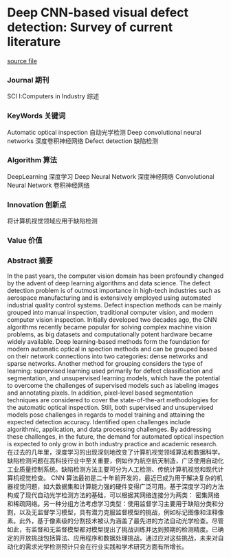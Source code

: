 # Deep CNN-based visual defect detection: Survey of current literature

[source file](./CNN-2023.7-DefectDetection.pdf)

### Journal 期刊
SCI I:Computers in Industry 综述

### KeyWords 关键词
Automatic optical inspection 自动光学检测
Deep convolutional neural networks 深度卷积神经网络
Defect detection 缺陷检测

### Algorithm 算法
DeepLearning 深度学习
Deep Neural Network 深度神经网络
Convolutional Neural Network 卷积神经网络

### Innovation 创新点
将计算机视觉领域应用于缺陷检测

### Value 价值


### Abstract 摘要
In the past years, the computer vision domain has been profoundly changed by the advent of deep learning algorithms and data science. The defect detection problem is of outmost importance in high-tech industries such as aerospace manufacturing and is extensively employed using automated industrial quality control systems. Defect inspection methods can be mainly grouped into manual inspection, traditional computer vision, and modern computer vision inspection. Initially developed two decades ago, the CNN algorithms recently became popular for solving complex machine vision problems, as big datasets and computationally potent hardware became widely available. Deep learning-based methods form the foundation for modern automatic optical in spection methods and can be grouped based on their network connections into two categories: dense networks and sparse networks. Another method for grouping considers the type of learning: supervised learning used primarily for defect classification and segmentation, and unsupervised learning models, which have the potential to overcome the challenges of supervised models such as labeling images and annotating pixels. In addition, pixel-level based segmentation techniques are considered to cover the state-of-the-art methodologies for the automatic optical inspection. Still, both supervised and unsupervised models pose challenges in regards to model training and attaining the expected detection accuracy. Identified open challenges include algorithmic, application, and data processing challenges. By addressing these challenges, in the future, the demand for automated optical inspection is expected to only grow in both industry practice and academic research.  
在过去的几年里，深度学习的出现深刻地改变了计算机视觉领域算法和数据科学。缺陷检测问题在高科技行业中至关重要，例如作为航空航天制造，广泛使用自动化工业质量控制系统。缺陷检测方法主要可分为人工检测、传统计算机视觉和现代计算机视觉检查。 CNN 算法最初是二十年前开发的，最近已成为用于解决复杂的机器视觉问题，如大数据集和计算能力强的硬件变得广泛可用。基于深度学习的方法构成了现代自动光学检测方法的基础，可以根据其网络连接分为两类： 密集网络和稀疏网络。另一种分组方法考虑学习类型：使用监督学习主要用于缺陷分类和分割，以及无监督学习模型，具有潜力克服监督模型的挑战，例如标记图像和注释像素。此外，基于像素级的分割技术被认为涵盖了最先进的方法自动光学检查。尽管如此，有监督和无监督模型都对模型提出了挑战训练并达到预期的检测精度。已确定的开放挑战包括算法、应用程序和数据处理挑战。通过应对这些挑战，未来对自动化的需求光学检测预计只会在行业实践和学术研究方面有所增长。